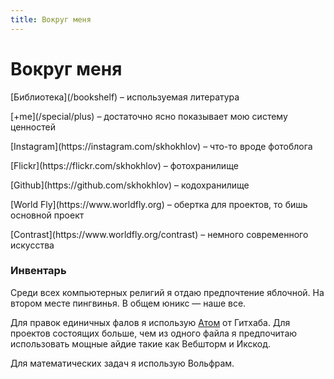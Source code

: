 ```yaml
---
title: Вокруг меня
---
```

# Вокруг меня

<div class="layout">
<div class="layout__col layout__col_np layout__col_size_50p">

<p>[Библиотека](/bookshelf) – используемая литература</p>

<p>[+me](/special/plus) – достаточно ясно показывает мою систему ценностей</p>

<p>[Instagram](https://instagram.com/skhokhlov) – что-то вроде фотоблога</p>

<p>[Flickr](https://flickr.com/skhokhlov) – фотохранилище</p>

<p>[Github](https://github.com/skhokhlov) – кодохранилище</p>

</div>
<div class="layout__col layout__col_np layout__col_size_50p">

<p>[World Fly](https://www.worldfly.org) – обертка для проектов, то бишь основной проект</p>

<p>[Contrast](https://www.worldfly.org/contrast) – немного современного искусства</p>

</div>
</div>

<div class="gap"></div>

### Инвентарь

Среди всех компьютерных религий я отдаю предпочтение яблочной. На втором месте пингвинья. В общем юникс — наше все.

Для правок единичных фалов я использую [Атом](https://atom.io) от Гитхаба. Для проектов состоящих больше, чем из одного файла я предпочитаю использовать мощные айдие такие как Вебшторм и Икскод.

Для математических задач я использую Вольфрам.
